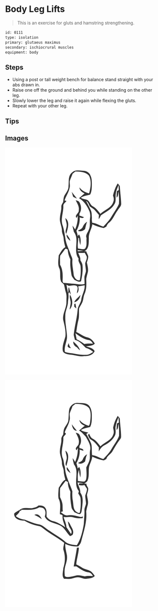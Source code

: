 # Body Leg Lifts

> This is an exercise for gluts and hamstring strengthening.

``` 
id: 0111 
type: isolation 
primary: glutaeus maximus 
secondary: ischiocrural muscles 
equipment: body 
``` 


## Steps


 - Using a post or tall weight bench for balance stand straight with your abs drawn in.
 - Raise one off the ground and behind you while standing on the other leg.
 - Slowly lower the leg and raise it again while flexing the gluts.
 - Repeat with your other leg.

## Tips



## Images

![](./../svg/0111-relaxation.svg "")

![](./../svg/0111-tension.svg "")

